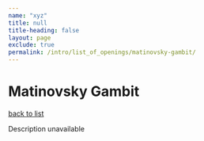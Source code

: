 ```yaml
---
name: "xyz"
title: null
title-heading: false
layout: page
exclude: true
permalink: /intro/list_of_openings/matinovsky-gambit/
---
```


# Matinovsky Gambit

[back to list](../../list_of_openings)

Description unavailable
